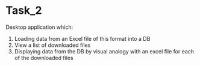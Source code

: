 # Task_2
Desktop application which:
1. Loading data from an Excel file of this format into a DB
2. View a list of downloaded files
3. Displaying data from the DB by visual analogy with an excel file for each of the downloaded files
